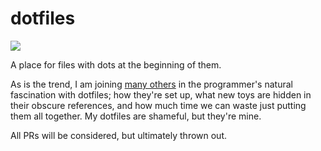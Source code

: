 # dotfiles

![](https://travis-ci.org/macintacos/dotfiles.svg?branch=master)

A place for files with dots at the beginning of them.

As is the trend, I am joining [many others](https://dotfiles.github.io/) in the programmer's natural fascination with dotfiles; how they're set up, what new toys are hidden in their obscure references, and how much time we can waste just putting them all together. My dotfiles are shameful, but they're mine.

All PRs will be considered, but ultimately thrown out.
